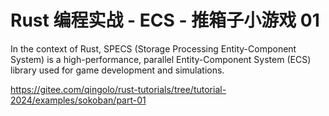 # Rust 编程实战 - ECS - 推箱子小游戏 01

In the context of Rust, SPECS (Storage Processing Entity-Component System) is a high-performance, parallel
Entity-Component System (ECS) library used for game development and simulations.

https://gitee.com/qingolo/rust-tutorials/tree/tutorial-2024/examples/sokoban/part-01

